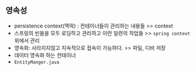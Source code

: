 ## 영속성
- persistence context(맥락) : 컨테이너들이 관리하는 내용들 >> context
- 스프링의 빈들을 모두 로딩하고 관리하고 이런 일련의 작업들 >> `spring context` 위에서 관리
- 영속화: 사라지지않고 지속적으로 접속이 가능하다. >> 파일, 디비 저장
- 데이터 영속화 하는 컨테이너
- `EntityManger.java` 
